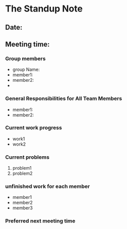 # The Standup Note
## Date:
## Meeting time:

### Group members
- group Name: 
- member1: 
- member2:
- 


### General Responsibilities for All Team Members
- member1:
- member2:
  
### Current work progress
- work1
- work2
### Current problems
1. problem1
2. problem2

### unfinished work for each member
- member1
- member2
- member3

### Preferred next meeting time


